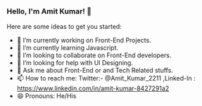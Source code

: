 ### Hello, I'm Amit Kumar! 👋

Here are some ideas to get you started:

- 🔭 I’m currently working on Front-End Projects.
- 🌱 I’m currently learning Javascript.
- 👯 I’m looking to collaborate on Front-End developers.
- 🤔 I’m looking for help with UI Designing.
- 💬 Ask me about Front-End or and Tech Related stuffs.
- 📫 How to reach me: Twitter:- @Amit_Kumar_2211 ,Linked-In : https://www.linkedin.com/in/amit-kumar-8427291a2
- 😄 Pronouns: He/His
